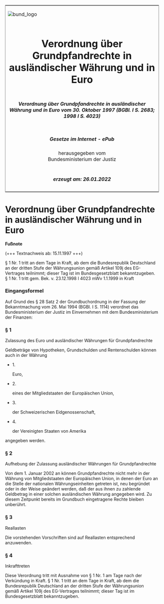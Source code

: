 <span id="DECKBLATT.html"></span>

<table border="0" frame="border" width="100%">

<tr valign="top">

<td align="left">

![bund\_logo](BfJ_2021_Web_de_de.gif)

</td>

<td align="right">

 

</td>

</tr>

<tr align="center" valign="middle">

<td colspan="2">

# Verordnung über Grundpfandrechte in ausländischer Währung und in Euro

</td>

</tr>

<tr align="center" valign="middle">

<td colspan="2">

##### Verordnung über Grundpfandrechte in ausländischer Währung und in Euro vom 30. Oktober 1997 (BGBl. I S. 2683; 1998 I S. 4023)

</td>

</tr>

<tr align="center" valign="middle">

<td colspan="2">

  
  

##### Gesetze im Internet - ePub  
  
herausgegeben vom  
Bundesministerium der Justiz

</td>

</tr>

<tr align="center" valign="bottom">

<td colspan="2">

  
  

##### erzeugt am: 26.01.2022

</td>

</tr>

</table>

<span id="BJNR268300997.html"></span>

# Verordnung über Grundpfandrechte in ausländischer Währung und in Euro

<div>

  
**Fußnote**

<div class="jnhtml">

<div>

<div class="jurAbsatz">

(+++ Textnachweis ab: 15.11.1997 +++)

</div>

<div class="jurAbsatz">

  
§ 1 Nr. 1 tritt an dem Tage in Kraft, ab dem die Bundesrepublik
Deutschland an der dritten Stufe der Währungsunion gemäß Artikel 109j
des EG-Vertrages teilnimmt; dieser Tag ist im Bundesgesetzblatt
bekanntzugeben.  
§ 1 Nr. 1 tritt gem. Bek. v. 23.12.1998 I 4023 mWv 1.1.1999 in Kraft

</div>

</div>

</div>

</div>

<span id="BJNR268300997BJNE000100311.html"></span>

### Eingangsformel  

<div>

<div class="jnhtml">

<div>

<div class="jurAbsatz">

Auf Grund des § 28 Satz 2 der Grundbuchordnung in der Fassung der
Bekanntmachung vom 26. Mai 1994 (BGBl. I S. 1114) verordnet das
Bundesministerium der Justiz im Einvernehmen mit dem Bundesministerium
der Finanzen:

</div>

</div>

</div>

</div>

<span id="BJNR268300997BJNE000200311.html"></span>

### § 1  
Zulassung des Euro und ausländischer Währungen für Grundpfandrechte

<div>

<div class="jnhtml">

<div>

<div class="jurAbsatz">

Geldbeträge von Hypotheken, Grundschulden und Rentenschulden können auch
in der Währung

  - 1\.
    
    <div style="">
    
    Euro,
    
    </div>

  - 2\.
    
    <div style="">
    
    eines der Mitgliedstaaten der Europäischen Union,
    
    </div>

  - 3\.
    
    <div style="">
    
    der Schweizerischen Eidgenossenschaft,
    
    </div>

  - 4\.
    
    <div style="">
    
    der Vereinigten Staaten von Amerika
    
    </div>

angegeben werden.

</div>

</div>

</div>

</div>

<span id="BJNR268300997BJNE000300311.html"></span>

### § 2  
Aufhebung der Zulassung ausländischer Währungen für Grundpfandrechte

<div>

<div class="jnhtml">

<div>

<div class="jurAbsatz">

Von dem 1. Januar 2002 an können Grundpfandrechte nicht mehr in der
Währung von Mitgliedstaaten der Europäischen Union, in denen der Euro
an die Stelle der nationalen Währungseinheiten getreten ist, neu
begründet oder in der Weise geändert werden, daß der aus ihnen zu
zahlende Geldbetrag in einer solchen ausländischen Währung angegeben
wird. Zu diesem Zeitpunkt bereits im Grundbuch eingetragene Rechte
bleiben unberührt.

</div>

</div>

</div>

</div>

<span id="BJNR268300997BJNE000400311.html"></span>

### § 3  
Reallasten

<div>

<div class="jnhtml">

<div>

<div class="jurAbsatz">

Die vorstehenden Vorschriften sind auf Reallasten entsprechend
anzuwenden.

</div>

</div>

</div>

</div>

<span id="BJNR268300997BJNE000500311.html"></span>

### § 4  
Inkrafttreten

<div>

<div class="jnhtml">

<div>

<div class="jurAbsatz">

Diese Verordnung tritt mit Ausnahme von § 1 Nr. 1 am Tage nach der
Verkündung in Kraft. § 1 Nr. 1 tritt an dem Tage in Kraft, ab dem die
Bundesrepublik Deutschland an der dritten Stufe der Währungsunion gemäß
Artikel 109j des EG-Vertrages teilnimmt; dieser Tag ist im
Bundesgesetzblatt bekanntzugeben.

</div>

</div>

</div>

</div>
